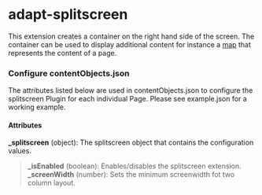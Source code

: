 # adapt-splitscreen

This extension creates a container on the right hand side of the screen. The container can be used to display additional content for instance a [map](https://github.com/LearnChamp/adapt-minimap) that represents the content of a page. 

### Configure contentObjects.json
The attributes listed below are used in contentObjects.json to configure the splitscreen Plugin for each individual Page. Please see example.json for a working example.

#### Attributes
**_splitscreen** (object): The splitscreen object that contains the configuration values.
>**_isEnabled** (boolean): Enables/disables the splitscreen extension.
>**_screenWidth** (number): Sets the minimum screenwidth fot two column layout.